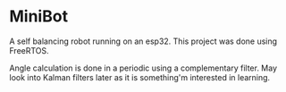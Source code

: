 # MiniBot
A self balancing robot running on an esp32. This project was done using FreeRTOS.

Angle calculation is done in a periodic using a complementary filter. May look into Kalman filters later as it is something'm interested in learning.




